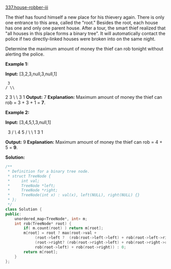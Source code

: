 [337.house-robber-iii](https://leetcode.com/problems/house-robber-iii/)  

The thief has found himself a new place for his thievery again. There is only one entrance to this area, called the "root." Besides the root, each house has one and only one parent house. After a tour, the smart thief realized that "all houses in this place forms a binary tree". It will automatically contact the police if two directly-linked houses were broken into on the same night.

Determine the maximum amount of money the thief can rob tonight without alerting the police.

**Example 1:**

**Input:** \[3,2,3,null,3,null,1\]

     3
    / \\
   2   3
    \\   \\ 
     3   1 
**Output:** 7 
**Explanation:** Maximum amount of money the thief can rob = 3 + 3 + 1 = **7**.

**Example 2:**

**Input:** \[3,4,5,1,3,null,1\]

     3
    / \\
   4   5
  / \\   \\ 
 1   3   1

**Output:** 9
**Explanation:** Maximum amount of money the thief can rob = 4 + 5 = **9**.  



**Solution:**  

```cpp
/**
 * Definition for a binary tree node.
 * struct TreeNode {
 *     int val;
 *     TreeNode *left;
 *     TreeNode *right;
 *     TreeNode(int x) : val(x), left(NULL), right(NULL) {}
 * };
 */
class Solution {
public:
    unordered_map<TreeNode*, int> m;
    int rob(TreeNode* root) {
        if( m.count(root) ) return m[root];
        m[root] = root ? max(root->val + 
             (root->left ?  (rob(root->left->left) + rob(root->left->right) ) : 0 ) +
             (root->right? (rob(root->right->left) + rob(root->right->right) ) :0),
             rob(root->left) + rob(root->right)) : 0;
        return m[root];
    }
};


```
      